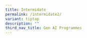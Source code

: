 ```yaml
---
title: Intermidate
permalink: /intermidate2/
variant: tiptap
description: ""
third_nav_title: Gen AI Programmes
---
```

<p></p>